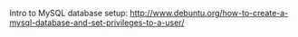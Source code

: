 Intro to MySQL database setup:
	http://www.debuntu.org/how-to-create-a-mysql-database-and-set-privileges-to-a-user/